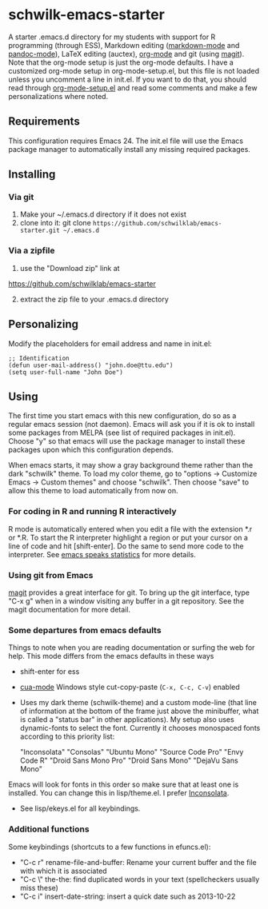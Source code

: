 schwilk-emacs-starter
=====================

A starter .emacs.d directory for my students with support for R programming (through ESS), Markdown editing ([markdown-mode][markdown-mode] and [pandoc-mode][pandoc-mode]), LaTeX editing (auctex), [org-mode][org-mode] and git (using [magit][magit]). Note that the org-mode setup is just the org-mode defaults. I have a customized org-mode setup in org-mode-setup.el, but this file is not loaded unless you uncomment a line in init.el. If you want to do that, you should read through [org-mode-setup.el](file:lisp/org-mode-setup.el) and read some comments and make a few personalizations where noted.

Requirements
------------

This configuration requires Emacs 24. The init.el file will use the Emacs package manager to automatically install any missing required packages.

Installing
----------

### Via git
1. Make your ~/.emacs.d directory if it does not exist
2. clone into it: git clone `https://github.com/schwilklab/emacs-starter.git ~/.emacs.d`

### Via a zipfile
1. use the "Download zip" link at

https://github.com/schwilklab/emacs-starter

2. extract the zip file to your .emacs.d directory

Personalizing
-------------
Modify the placeholders for email address and name in init.el:

    ;; Identification
    (defun user-mail-address() "john.doe@ttu.edu")
    (setq user-full-name "John Doe")

Using
-----

The first time you start emacs with this new configuration, do so as a regular emacs session (not daemon). Emacs will ask you if it is ok to install some packages from MELPA (see list of required packages in init.el). Choose "y" so that emacs will use the package manager to install these packages upon which this configuration depends.

When emacs starts, it may show a gray background theme rather than the dark "schwilk" theme. To load my color theme, go to "options -> Customize Emacs -> Custom themes" and choose "schwilk".  Then choose "save" to allow this theme to load automatically from now on.

### For coding in R and running R interactively

R mode is automatically entered when you edit a file with the extension *.r or *.R. To start the R interpreter highlight a region or put your cursor on
a line of code and hit [shift-enter]. Do the same to send more code to the interpreter. See [emacs speaks statistics][ess] for more details.

### Using git from Emacs

[magit][magit] provides a great interface for git. To bring up the git interface, type "C-x g" when in a window visiting any buffer in a git repository.  See the magit documentation for more detail.

### Some departures from emacs defaults

Things to note when you are reading documentation or surfing the web for help. This mode differs from the emacs defaults in these ways

* shift-enter for ess
* [cua-mode][cua-mode] Windows style cut-copy-paste (`C-x, C-c, C-v`) enabled
* Uses my dark theme (schwilk-theme) and a custom mode-line (that line of information at the bottom of the frame just above the minibuffer, what is called a "status bar" in other applications). My setup also uses dynamic-fonts to select the font. Currently it chooses monospaced fonts according to this priority list:

    "Inconsolata" "Consolas" "Ubuntu Mono" "Source Code Pro" "Envy Code R" "Droid Sans Mono Pro" "Droid Sans Mono" "DejaVu Sans Mono"
    
Emacs will look for fonts in this order so make sure that at least one is installed. You can change this in lisp/theme.el. I prefer [Inconsolata][inconsolata].

* See lisp/ekeys.el for all keybindings.
### Additional functions

Some keybindings (shortcuts to a few functions in efuncs.el):

* "C-c r"   rename-file-and-buffer: Rename your current buffer and the file with which it is associated
* "C-c \\"  the-the: find duplicated words in your text (spellcheckers usually miss these)
* "C-c i"   insert-date-string: insert a quick date such as 2013-10-22


[cua-mode]:http://www.emacswiki.org/CuaMode
[ess]:http://ess.r-project.org/
[inconsolata]:http://www.levien.com/type/myfonts/inconsolata.html
[magit]:https://github.com/magit/magit
[markdown-mode]:http://jblevins.org/projects/markdown-mode/
[org-mode]:http://orgmode.org/
[pandoc-mode]:http://joostkremers.github.io/pandoc-mode/

